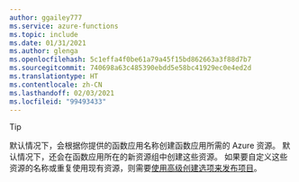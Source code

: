 ```yaml
---
author: ggailey777
ms.service: azure-functions
ms.topic: include
ms.date: 01/31/2021
ms.author: glenga
ms.openlocfilehash: 5c1effa4f0be61a79a45f15bd862663a3f88d7b7
ms.sourcegitcommit: 740698a63c485390ebdd5e58bc41929ec0e4ed2d
ms.translationtype: HT
ms.contentlocale: zh-CN
ms.lasthandoff: 02/03/2021
ms.locfileid: "99493433"
---
```

> [!TIP]
> 默认情况下，会根据你提供的函数应用名称创建函数应用所需的 Azure 资源。 默认情况下，还会在函数应用所在的新资源组中创建这些资源。 如果要自定义这些资源的名称或重复使用现有资源，则需要[使用高级创建选项来发布项目](../articles/azure-functions/functions-develop-vs-code.md#enable-publishing-with-advanced-create-options)。 